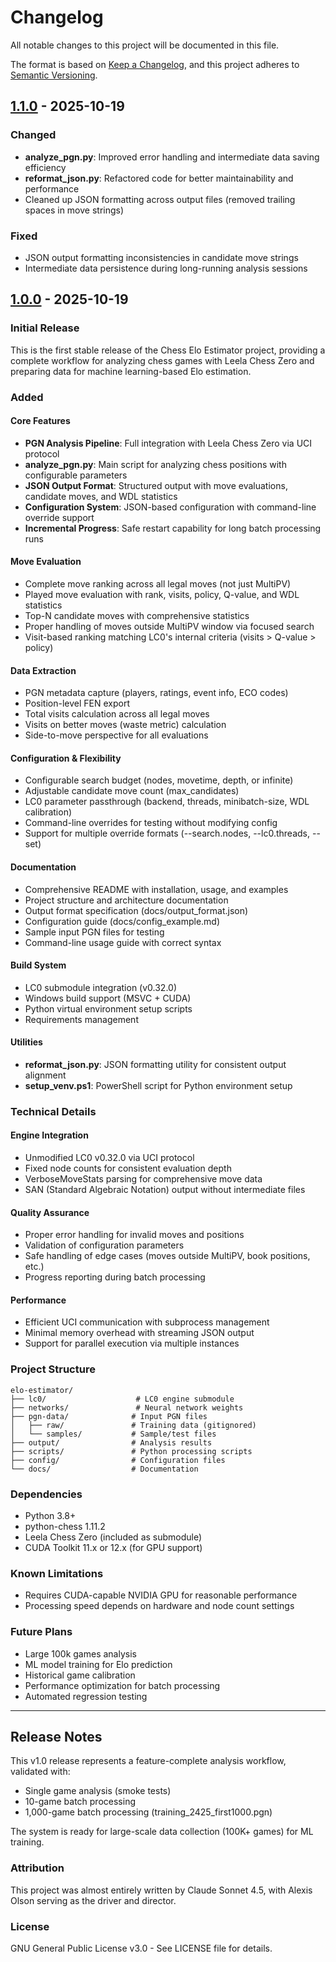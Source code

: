# Changelog

All notable changes to this project will be documented in this file.

The format is based on [Keep a Changelog](https://keepachangelog.com/en/1.0.0/),
and this project adheres to [Semantic Versioning](https://semver.org/spec/v2.0.0.html).

## [1.1.0] - 2025-10-19

### Changed
- **analyze_pgn.py**: Improved error handling and intermediate data saving efficiency
- **reformat_json.py**: Refactored code for better maintainability and performance
- Cleaned up JSON formatting across output files (removed trailing spaces in move strings)

### Fixed
- JSON output formatting inconsistencies in candidate move strings
- Intermediate data persistence during long-running analysis sessions

## [1.0.0] - 2025-10-19

### Initial Release

This is the first stable release of the Chess Elo Estimator project, providing a complete workflow for analyzing chess games with Leela Chess Zero and preparing data for machine learning-based Elo estimation.

### Added

#### Core Features
- **PGN Analysis Pipeline**: Full integration with Leela Chess Zero via UCI protocol
- **analyze_pgn.py**: Main script for analyzing chess positions with configurable parameters
- **JSON Output Format**: Structured output with move evaluations, candidate moves, and WDL statistics
- **Configuration System**: JSON-based configuration with command-line override support
- **Incremental Progress**: Safe restart capability for long batch processing runs

#### Move Evaluation
- Complete move ranking across all legal moves (not just MultiPV)
- Played move evaluation with rank, visits, policy, Q-value, and WDL statistics
- Top-N candidate moves with comprehensive statistics
- Proper handling of moves outside MultiPV window via focused search
- Visit-based ranking matching LC0's internal criteria (visits > Q-value > policy)

#### Data Extraction
- PGN metadata capture (players, ratings, event info, ECO codes)
- Position-level FEN export
- Total visits calculation across all legal moves
- Visits on better moves (waste metric) calculation
- Side-to-move perspective for all evaluations

#### Configuration & Flexibility
- Configurable search budget (nodes, movetime, depth, or infinite)
- Adjustable candidate move count (max_candidates)
- LC0 parameter passthrough (backend, threads, minibatch-size, WDL calibration)
- Command-line overrides for testing without modifying config
- Support for multiple override formats (--search.nodes, --lc0.threads, --set)

#### Documentation
- Comprehensive README with installation, usage, and examples
- Project structure and architecture documentation
- Output format specification (docs/output_format.json)
- Configuration guide (docs/config_example.md)
- Sample input PGN files for testing
- Command-line usage guide with correct syntax

#### Build System
- LC0 submodule integration (v0.32.0)
- Windows build support (MSVC + CUDA)
- Python virtual environment setup scripts
- Requirements management

#### Utilities
- **reformat_json.py**: JSON formatting utility for consistent output alignment
- **setup_venv.ps1**: PowerShell script for Python environment setup

### Technical Details

#### Engine Integration
- Unmodified LC0 v0.32.0 via UCI protocol
- Fixed node counts for consistent evaluation depth
- VerboseMoveStats parsing for comprehensive move data
- SAN (Standard Algebraic Notation) output without intermediate files

#### Quality Assurance
- Proper error handling for invalid moves and positions
- Validation of configuration parameters
- Safe handling of edge cases (moves outside MultiPV, book positions, etc.)
- Progress reporting during batch processing

#### Performance
- Efficient UCI communication with subprocess management
- Minimal memory overhead with streaming JSON output
- Support for parallel execution via multiple instances

### Project Structure
```
elo-estimator/
├── lc0/                    # LC0 engine submodule
├── networks/               # Neural network weights
├── pgn-data/              # Input PGN files
│   ├── raw/               # Training data (gitignored)
│   └── samples/           # Sample/test files
├── output/                # Analysis results
├── scripts/               # Python processing scripts
├── config/                # Configuration files
└── docs/                  # Documentation
```

### Dependencies
- Python 3.8+
- python-chess 1.11.2
- Leela Chess Zero (included as submodule)
- CUDA Toolkit 11.x or 12.x (for GPU support)

### Known Limitations
- Requires CUDA-capable NVIDIA GPU for reasonable performance
- Processing speed depends on hardware and node count settings

### Future Plans
- Large 100k games analysis
- ML model training for Elo prediction
- Historical game calibration
- Performance optimization for batch processing
- Automated regression testing

---

## Release Notes

This v1.0 release represents a feature-complete analysis workflow, validated with:
- Single game analysis (smoke tests)
- 10-game batch processing
- 1,000-game batch processing (training_2425_first1000.pgn)

The system is ready for large-scale data collection (100K+ games) for ML training.

### Attribution
This project was almost entirely written by Claude Sonnet 4.5, with Alexis Olson serving as the driver and director.

### License
GNU General Public License v3.0 - See LICENSE file for details.

[1.1.0]: https://github.com/AlexisOlson/elo-estimator/compare/v1.0.0...v1.1.0
[1.0.0]: https://github.com/AlexisOlson/elo-estimator/releases/tag/v1.0.0

